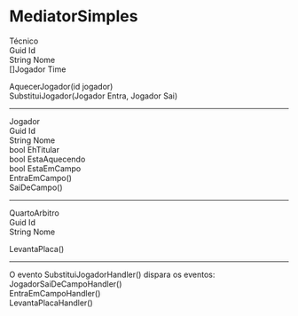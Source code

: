 # MediatorSimples
Técnico  
Guid       Id  
String     Nome  
[]Jogador  Time  
  
AquecerJogador(id jogador)  
SubstituiJogador(Jogador Entra, Jogador Sai)

 ----

Jogador  
Guid   Id  
String Nome  
bool   EhTitular  
bool   EstaAquecendo  
bool   EstaEmCampo  
EntraEmCampo()  
SaiDeCampo()
  
  ----

QuartoArbitro  
Guid   Id  
String Nome  

LevantaPlaca()

---- 

O evento SubstituiJogadorHandler() dispara os eventos:  
JogadorSaiDeCampoHandler()  
EntraEmCampoHandler()  
LevantaPlacaHandler()
